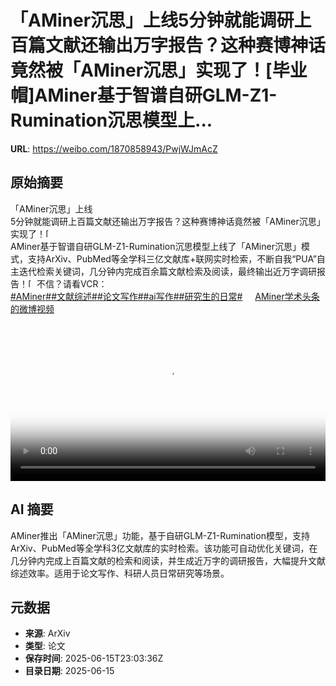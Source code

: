 # 「AMiner沉思」上线5分钟就能调研上百篇文献还输出万字报告？这种赛博神话竟然被「AMiner沉思」实现了！[毕业帽]AMiner基于智谱自研GLM-Z1-Rumination沉思模型上...

**URL**: https://weibo.com/1870858943/PwjWJmAcZ

## 原始摘要

「AMiner沉思」上线<br>5分钟就能调研上百篇文献还输出万字报告？这种赛博神话竟然被「AMiner沉思」实现了！<span class="url-icon"><img alt="[毕业帽]" src="https://face.t.sinajs.cn/t4/appstyle/expression/ext/normal/e5/2022_Graduationcap_org.png" style="width:1em; height:1em;" referrerpolicy="no-referrer"></span><br>AMiner基于智谱自研GLM-Z1-Rumination沉思模型上线了「AMiner沉思」模式，支持ArXiv、PubMed等全学科三亿文献库+联网实时检索，不断自我“PUA”自主迭代检索关键词，几分钟内完成百余篇文献检索及阅读，最终输出近万字调研报告！<span class="url-icon"><img alt="[并不简单]" src="https://h5.sinaimg.cn/m/emoticon/icon/default/d_bingbujiandan-9955880b30.png" style="width:1em; height:1em;" referrerpolicy="no-referrer"></span>不信？请看VCR：<br><a href="https://m.weibo.cn/search?containerid=231522type%3D1%26t%3D10%26q%3D%23AMiner%23" data-hide=""><span class="surl-text">#AMiner#</span></a><a href="https://m.weibo.cn/search?containerid=231522type%3D1%26t%3D10%26q%3D%23%E6%96%87%E7%8C%AE%E7%BB%BC%E8%BF%B0%23&amp;isnewpage=1" data-hide=""><span class="surl-text">#文献综述#</span></a><a href="https://m.weibo.cn/search?containerid=231522type%3D1%26t%3D10%26q%3D%23%E8%AE%BA%E6%96%87%E5%86%99%E4%BD%9C%23&amp;isnewpage=1" data-hide=""><span class="surl-text">#论文写作#</span></a><a href="https://m.weibo.cn/search?containerid=231522type%3D1%26t%3D10%26q%3D%23ai%E5%86%99%E4%BD%9C%23&amp;extparam=%23ai%E5%86%99%E4%BD%9C%23" data-hide=""><span class="surl-text">#ai写作#</span></a><a href="https://m.weibo.cn/search?containerid=231522type%3D1%26t%3D10%26q%3D%23%E7%A0%94%E7%A9%B6%E7%94%9F%E7%9A%84%E6%97%A5%E5%B8%B8%23&amp;isnewpage=1" data-hide=""><span class="surl-text">#研究生的日常#</span></a> <a href="https://video.weibo.com/show?fid=1034:5177030447398938" data-hide=""><span class="url-icon"><img style="width: 1rem;height: 1rem" src="https://h5.sinaimg.cn/upload/2015/09/25/3/timeline_card_small_video_default.png" referrerpolicy="no-referrer"></span><span class="surl-text">AMiner学术头条的微博视频</span></a><br clear="both"><div style="clear: both"></div><video controls="controls" poster="https://tvax2.sinaimg.cn/orj480/6f830abfly1i2diz6cnn3j21ls0u0abd.jpg" style="width: 100%"><source src="https://f.video.weibocdn.com/o0/Qyt2Exzhlx08p0matzAk01041200ynkp0E010.mp4?label=mp4_720p&amp;template=1384x720.25.0&amp;ori=0&amp;ps=1CwnkDw1GXwCQx&amp;Expires=1750032007&amp;ssig=4p1dr2Qs%2BR&amp;KID=unistore,video"><source src="https://f.video.weibocdn.com/o0/JaSusc3glx08p0m9F1Tq01041200fLT30E010.mp4?label=mp4_hd&amp;template=924x480.25.0&amp;ori=0&amp;ps=1CwnkDw1GXwCQx&amp;Expires=1750032007&amp;ssig=aaa%2Fuhkg4c&amp;KID=unistore,video"><source src="https://f.video.weibocdn.com/o0/dJNL8nYtlx08p0ma6vkQ010412009zsI0E010.mp4?label=mp4_ld&amp;template=692x360.25.0&amp;ori=0&amp;ps=1CwnkDw1GXwCQx&amp;Expires=1750032007&amp;ssig=Ph7TSnl0z%2B&amp;KID=unistore,video"><p>视频无法显示，请前往<a href="https://video.weibo.com/show?fid=1034%3A5177030447398938" target="_blank" rel="noopener noreferrer">微博视频</a>观看。</p></video>

## AI 摘要

AMiner推出「AMiner沉思」功能，基于自研GLM-Z1-Rumination模型，支持ArXiv、PubMed等全学科3亿文献库的实时检索。该功能可自动优化关键词，在几分钟内完成上百篇文献的检索和阅读，并生成近万字的调研报告，大幅提升文献综述效率。适用于论文写作、科研人员日常研究等场景。

## 元数据

- **来源**: ArXiv
- **类型**: 论文
- **保存时间**: 2025-06-15T23:03:36Z
- **目录日期**: 2025-06-15
